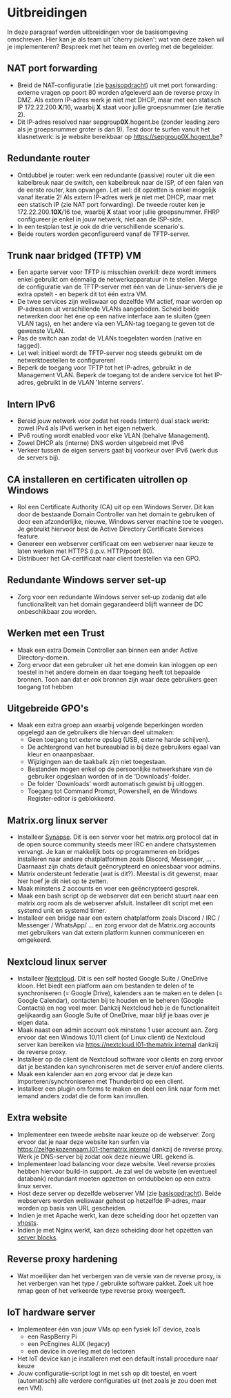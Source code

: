 # Uitbreidingen

In deze paragraaf worden uitbreidingen voor de basisomgeving omschreven. Hier kan je als team uit 'cherry picken': wat van deze zaken wil je implementeren? Bespreek met het team en overleg met de begeleider.

## NAT port forwarding

- Breid de NAT-configuratie (zie [basisopdracht](./basis.md)) uit met port forwarding: externe vragen op poort 80 worden afgeleverd aan de reverse proxy in DMZ. 
  Als extern IP-adres werk je niet met DHCP, maar met een statisch IP 172.22.200.**X**/16, waarbij **X** staat voor jullie groepsnummer (zie iteratie 2).
- Dit IP-adres resolved naar sepgroup**0X**.hogent.be (zonder leading zero als je groepsnummer groter is dan 9). Test door te surfen vanuit het klasnetwerk: is je website bereikbaar op https://sepgroup0X.hogent.be?

## Redundante router

- Ontdubbel je router: werk een redundante (passive) router uit die een kabelbreuk naar de switch, een kabelbreuk naar de ISP, of een falen van de eerste router, kan opvangen.
  Let wel: dit opzetten is enkel mogelijk vanaf iteratie 2!
  Als extern IP-adres werk je niet met DHCP, maar met een statisch IP (zie NAT port forwarding). De tweede router ken je 172.22.200.**10X**/16 toe, waarbij **X** staat voor jullie groepsnummer. FHRP configureer je enkel in jouw netwerk, niet aan de ISP-side.
- In een testplan test je ook de drie verschillende scenario's.
- Beide routers worden geconfigureerd vanaf de TFTP-server.

## Trunk naar bridged (TFTP) VM

- Een aparte server voor TFTP is misschien overkill: deze wordt immers enkel gebruikt om éénmalig de netwerkapparatuur in te stellen. Merge de configuratie van de TFTP-server met één van de Linux-servers die je extra opstelt - en beperk dit tot één extra VM.
- De twee services zijn weliswaar op dezelfde VM actief, maar worden op IP-adressen uit verschillende VLANs aangeboden. Scheid beide netwerken door het éne op een native interface aan te sluiten (geen VLAN tags), en het andere via een VLAN-tag toegang te geven tot de gewenste VLAN.
- Pas de switch aan zodat de VLANs toegelaten worden (native en tagged).
- Let wel: initieel wordt de TFTP-server nog steeds gebruikt om de netwerktoestellen te configureren!
- Beperk de toegang voor TFTP tot het IP-adres, gebruikt in de Management VLAN. Beperk de toegang tot de andere service tot het IP-adres, gebruikt in de VLAN 'Interne servers'.

## Intern IPv6

- Bereid jouw netwerk voor zodat het reeds (intern) dual stack werkt: zowel IPv4 als IPv6 werken in het eigen netwerk.
- IPv6 routing wordt enabled voor elke VLAN (behalve Management).
- Zowel DHCP als (interne) DNS worden uitgebreid met IPv6
- Verkeer tussen de eigen servers gaat bij voorkeur over IPv6 (werk dus de servers bij).

## CA installeren en certificaten uitrollen op Windows

- Rol een Certificate Authority (CA) uit op een Windows Server. Dit kan door de bestaande Domain Controller van het domain te gebruiken of door een afzonderlijke, nieuwe, Windows server machine toe te voegen. Je gebruikt hiervoor best de Active Directory Certificate Services feature.
- Genereer een webserver certificaat om een webserver naar keuze te laten werken met HTTPS (i.p.v. HTTP/poort 80).
- Distribueer het CA-certificaat naar client toestellen via een GPO.

## Redundante Windows server set-up

- Zorg voor een redundante Windows server set-up zodanig dat alle functionaliteit van het domain gegarandeerd blijft wanneer de DC onbeschikbaar zou worden.

## Werken met een Trust

- Maak een extra Domein Controller aan binnen een ander Active Directory-domein.
- Zorg ervoor dat een gebruiker uit het ene domein kan inloggen op een toestel in het andere domein en daar toegang heeft tot 
bepaalde bronnen. Toon aan dat er ook bronnen zijn waar deze gebruikers geen toegang tot hebben

## Uitgebreide GPO's

- Maak een extra groep aan waarbij volgende beperkingen worden opgelegd aan de gebruikers die hiervan deel uitmaken:
  * Geen toegang tot externe opslag (USB, externe harde schijven).
  * De achtergrond van het bureaublad is bij deze gebruikers egaal van kleur en onaanpasbaar.
  * Wijzigingen aan de taakbalk zijn niet toegestaan.
  * Bestanden mogen enkel op de persoonlijke netwerkshare van de gebruiker opgeslaan worden of in de 'Downloads'-folder.
  * De folder 'Downloads' wordt automatisch gewist bij uitloggen.
  * Toegang tot Command Prompt, Powershell, en de Windows Register-editor is geblokkeerd.

## Matrix.org linux server

- Installeer [Synapse](https://matrix.org/docs/projects/server/synapse). Dit is een server voor het matrix.org protocol dat in de open source community steeds meer IRC en andere chatsystemen vervangt. Je kan er makkelijk bots op programmeren en bridges installeren naar andere chatplatformen zoals Discord, Messenger, ... . Daarnaast zijn chats default geëncrypteerd en onleesbaar voor admins.
- Matrix ondersteunt federatie (wat is dit?). Meestal is dit gewenst, maar hier hoef je dit niet op te zetten.
- Maak minstens 2 accounts en voer een geëncrypteerd gesprek.
- Maak een bash script op de webserver dat een bericht stuurt naar een matrix.org room als de webserver afsluit. Installeer dit script met een systemd unit en systemd timer.
- Installeer een bridge naar een extern chatplatform zoals Discord / IRC / Messenger / WhatsApp/ ... en zorg ervoor dat de Matrix.org accounts met gebruikers van dat extern platform kunnen communiceren en omgekeerd.

## Nextcloud linux server

- Installeer [Nextcloud](https://nextcloud.com/). Dit is een self hosted Google Suite / OneDrive kloon. Het biedt een platform aan om bestanden te delen of te synchroniseren (= Google Drive), kalenders aan te maken en te delen (= Google Calendar), contacten bij te houden en te beheren (Google Contacts) en nog veel meer. Dankzij Nextcloud heb je de functionaliteit gelijkaardig aan Google Suite of OneDrive, maar blijf je baas over je eigen data.
- Maak naast een admin account ook minstens 1 user account aan. Zorg ervoor dat een Windows 10/11 client (of Linux client) de Nextcloud server kan bereiken via https://nextcloud.l01-thematrix.internal dankzij de reverse proxy.
- Installeer op de client de Nextcloud software voor clients en zorg ervoor dat je bestanden kan synchroniseren met de server en/of andere clients.
- Maak een kalender aan en zorg ervoor dat je deze kan importeren/synchroniseren met Thunderbird op een client.
- Installeer een plugin om forms te maken en deel een link naar form met iemand anders zodat die de form kan invullen.

## Extra website

- Implementeer een tweede website naar keuze op de webserver. Zorg ervoor dat je naar deze website kan surfen via https://zelfgekozennaam.l01-thematrix.internal dankzij de reverse proxy. Werk je DNS-server bij zodat ook deze nieuwe URL gekend is.
- Implementeer load balancing voor deze website. Veel reverse proxies hebben hiervoor build-in support. Je zal wel de website (en eventueel databank) redundant moeten opzetten en ontdubbelen op een extra linux server.
- Host deze server op dezelfde webserver VM (zie [basisopdracht](./basis.md)). Beide webservers worden weliswaar gehost op hetzelfde IP-adres, maar worden op basis van URL gescheiden.
- Indien je met Apache werkt, kan deze scheiding door het opzetten van [vhosts](https://httpd.apache.org/docs/2.4/vhosts/).
- Indien je met Nginx werkt, kan deze scheiding door het opzetten van [server blocks](https://nginx.org/en/docs/http/server_names.html).

## Reverse proxy hardening

- Wat moeilijker dan het verbergen van de versie van de reverse proxy, is het verbergen van het type / gebruikte software pakket. Zoek uit hoe nmap geen of het verkeerde type reverse proxy weergeeft.

## IoT hardware server

- Implementeer één van jouw VMs op een fysiek IoT device, zoals
  - een RaspBerry Pi
  - een PcEngines ALIX (legacy)
  - een device in overleg met de lectoren
- Het IoT device kan je installeren met een default install procedure naar keuze
- Jouw configuratie-script logt in met ssh op dit toestel, en voert (automatisch) alle verdere configuraties uit (net zoals je zou doen met een VM).
